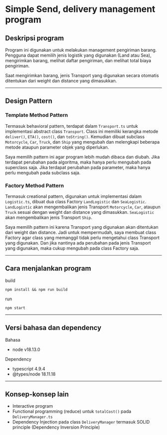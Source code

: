 # Simple Send, delivery management program

## Deskripsi program
Program ini digunakan untuk melakukan management pengiriman barang. Pengguna dapat memilih jenis logistik yang digunakan (Land atau Sea), mengirimkan barang, melihat daftar pengiriman, dan melihat total biaya pengiriman.

Saat mengirimkan barang, jenis Transport yang digunakan secara otomatis ditentukan dari weight dan distance yang dimasukkan.

<hr>

## Design Pattern

### Template Method Pattern

Termasuk behavioral pattern, terdapat dalam `Transport.ts` untuk implementasi abstract class `Transport`. Class ini memiliki kerangka metode `deliver()`, `ETA()`, `cost()`, dan `toString()`. Kemudian dibuat subclass `Motorcycle`, `Car`, `Truck`, dan `Ship` yang mengubah dan melengkapi beberapa metode ataupun parameter objek yang diperlukan.

Saya memilih pattern ini agar program lebih mudah dibaca dan diubah. Jika terdapat perubahan pada algoritma, maka hanya perlu mengubah pada superclass saja. Jika terdapat perubahan pada parameter, maka hanya perlu mengubah pada subclass saja.

### Factory Method Pattern

Termasuk creational pattern, digunakan untuk implementasi dalam `Logistic.ts`, dibuat dua class Factory `LandLogistic` dan `SeaLogistic`. `LandLogistic` akan mengembalikan jenis Transport `Motorcycle`, `Car`, ataupun `Truck` sesuai dengan weight dan distance yang dimasukkan. `SeaLogistic` akan mengembalikan jenis Transport `Ship`.

Saya memilih pattern ini karena Transport yang digunakan akan ditentukan dari weight dan distance. Jadi untuk mempermudah, saya membuat class Factory agar class yang memanggil tidak perlu mengetahui class Transport yang digunakan. Dan jika nantinya ada perubahan pada jenis Transport yang digunakan, maka cukup mengubah pada class Factory saja.

<hr>

## Cara menjalankan program
build
```
npm install && npm run build
```

run
```
npm start
```

<hr>

## Versi bahasa dan dependency

Bahasa
- node v18.13.0

Dependency
- typescript 4.9.4
- @types/node 18.11.18

<hr>

## Konsep-konsep lain

- Interactive program
- Functional programming (reduce) untuk `totalCost()` pada `DeliveryManager.ts`
- Dependency Injection pada class `DeliveryManager` termasuk SOLID principle (Dependency Inversion Principle)
